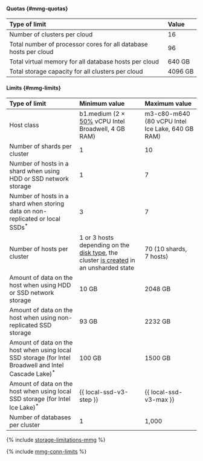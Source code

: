 #### Quotas {#mmg-quotas}

| Type of limit | Value |
|:-------------------------------------------------------------------------------|:---------|
| Number of clusters per cloud | 16 |
| Total number of processor cores for all database hosts per cloud | 96 |
| Total virtual memory for all database hosts per cloud | 640 GB |
| Total storage capacity for all clusters per cloud | 4096 GB |

#### Limits {#mmg-limits}

| Type of limit | Minimum value | Maximum value |
|:-----------------------------------------------------------------------------------------------------------------|:-------------------------------------------------------------------------------------------------|:-------------------------------------------------|
| Host class | b1.medium (2 × [50%](../../compute/concepts/performance-levels.md) vCPU Intel Broadwell, 4 GB RAM) | m3-c80-m640 (80 vCPU Intel Ice Lake, 640 GB RAM) |
| Number of shards per cluster | 1 | 10 |
| Number of hosts in a shard when using HDD or SSD network storage | 1 | 7 |
| Number of hosts in a shard when storing data on non-replicated or local SSDs<sup>*</sup> | 3 | 7 |
| Number of hosts per cluster | 1 or 3 hosts depending on the [disk type](../../managed-mongodb/concepts/storage.md#storage-type-selection), the cluster [is created](../../managed-mongodb/operations/cluster-create.md) in an unsharded state | 70 (10 shards, 7 hosts) |
| Amount of data on the host when using HDD or SSD network storage | 10 GB | 2048 GB |
| Amount of data on the host when using non-replicated SSD storage | 93 GB | 2232 GB |
| Amount of data on the host when using local SSD storage (for Intel Broadwell and Intel Cascade Lake)<sup>*</sup> | 100 GB | 1500 GB |
| Amount of data on the host when using local SSD storage (for Intel Ice Lake)<sup>*</sup> | {{ local-ssd-v3-step }} | {{ local-ssd-v3-max }} |
| Number of databases per cluster | 1 | 1,000 |

{% include [storage-limitations-mmg](./mmg/storage-limitations-note.md) %}

{% include [mmg-conn-limits](./mmg/conn-limits.md) %}
